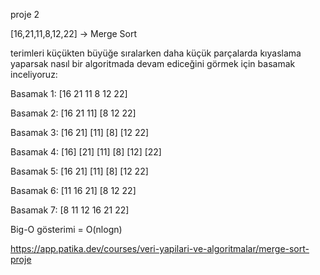 proje 2

[16,21,11,8,12,22] -> Merge Sort

terimleri küçükten büyüğe sıralarken daha küçük parçalarda kıyaslama yaparsak nasıl bir algoritmada devam ediceğini görmek için basamak inceliyoruz:


Basamak 1:            [16 21 11 8 12 22]

Basamak 2:     [16 21 11]            [8 12 22]

Basamak 3:   [16 21]    [11]        [8]    [12 22]

Basamak 4:  [16]  [21]    [11]     [8]   [12]  [22]

Basamak 5:    [16 21]     [11]     [8]      [12 22]

Basamak 6:     [11 16 21]             [8 12 22]

Basamak 7:              [8 11 12 16 21 22]

Big-O gösterimi = O(nlogn)

https://app.patika.dev/courses/veri-yapilari-ve-algoritmalar/merge-sort-proje
